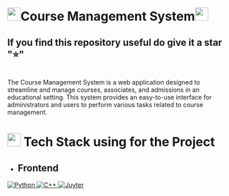 # <img src="https://media.giphy.com/media/iY8CRBdQXODJSCERIr/giphy.gif" width="30px">Course Management System<img src="https://media.giphy.com/media/iY8CRBdQXODJSCERIr/giphy.gif" width="30px">

## If you find this repository useful do give it a star "⭐"

<br>
The Course Management System is a web application designed to streamline and manage courses, associates, and admissions in an educational setting. This system provides an easy-to-use interface for administrators and users to perform various tasks related to course management.

<br>

# <img src="https://media.giphy.com/media/iY8CRBdQXODJSCERIr/giphy.gif" width="30px"> **Tech Stack using for the Project**

- ## Frontend


 <a href="https://www.python.org/">
 <img border="0" alt="Python" src="https://img.icons8.com/color//000000/python--v2.png"/>
 </a>

 <a href="https://www.cplusplus.com/">
 <img border="0" alt="C++" src="https://img.icons8.com/color/48/000000/c-plus-plus-logo.png"/>
 </a>

 <a href="https://jupyter.org/">
 <img border="0" alt="Juyter" src="https://cdn.icon-icons.com/icons2/2107/PNG/48/file_type_jupyter_icon_130494.png"/>
 </a>




